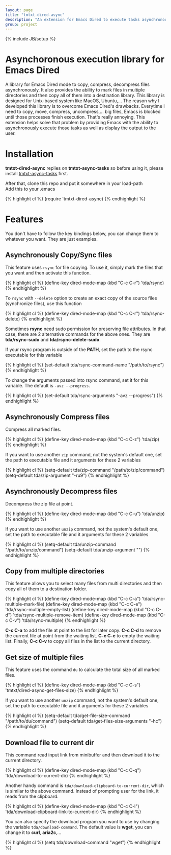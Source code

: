 ```yaml
---
layout: page
title: "tmtxt-dired-async"
description: "An extension for Emacs Dired to execute tasks asynchronously"
group: project
---
```

{% include JB/setup %}

# Asynchoronous execution library for Emacs Dired

A library for Emacs Dired mode to copy, compress, decompress files
asynchronously. It also provides the ability to mark files in multiple
directories and then copy all of them into a destination library. This
library is designed for Unix-based system like MacOS, Ubuntu,... The
reason why I developed this library is to overcome Emacs Dired's
drawbacks. Everytime I need to copy, move, compress, uncompress,... big
files, Emacs is blocked until those processes finish execution. That's
really annoying. This extension helps solve that problem by providing
Emacs with the ability to asynchronously execute those tasks as well as
display the output to the user.

# Installation

**tmtxt-dired-async** replies on **tmtxt-async-tasks** so before using it,
please install [tmtxt-async-tasks](/tmtxt-async-tasks.html) first.

After that, clone this repo and put it somewhere in your load-path  
Add this to your .emacs

{% highlight cl %}
(require 'tmtxt-dired-async)
{% endhighlight %}

# Features

You don't have to follow the key bindings below, you can change them to whatever
you want. They are just examples.

## Asynchronously Copy/Sync files

This feature uses `rsync` for file copying. To use it, simply mark the files
that you want and then activate this function.

{% highlight cl %}
(define-key dired-mode-map (kbd "C-c C-r") 'tda/rsync)
{% endhighlight %}

To `rsync` with `--delete` option to create an exact copy of the source files
(synchronize files), use this function

{% highlight cl %}
(define-key dired-mode-map (kbd "C-c C-r") 'tda/rsync-delete)
{% endhighlight %}

Sometimes **rsync** need sudo permission for preserving file attributes. In that
case, there are 2 alternative commands for the above ones. They are
**tda/rsync-sudo** and **tda/rsync-delete-sudo**.

If your rsync program is outside of the **PATH**, set the path to the rsync
executable for this variable

{% highlight cl %}
(set-default tda/rsync-command-name "/path/to/rsync")
{% endhighlight %}

To change the arguments passed into rsync command, set it for this variable. The
default is `-avz --progress`.

{% highlight cl %}
(set-default tda/rsync-arguments "-avz --progress")
{% endhighlight %}

## Asynchronously Compress files

Compress all marked files.

{% highlight cl %}
(define-key dired-mode-map (kbd "C-c C-z") 'tda/zip)
{% endhighlight %}

If you want to use another `zip` command, not the system's default one, set the
path to executable file and it arguments for these 2 variables

{% highlight cl %}
(setq-default tda/zip-command "/path/to/zip/command")
(setq-default tda/zip-argument "-ru9")
{% endhighlight %}

## Asynchronously Decompress files

Decompress the zip file at point.

{% highlight cl %}
(define-key dired-mode-map (kbd "C-c C-u") 'tda/unzip)
{% endhighlight %}

If you want to use another `unzip` command, not the system's default one, set the
path to executable file and it arguments for these 2 variables

{% highlight cl %}
(setq-default tda/unzip-command "/path/to/unzip/command")
(setq-default tda/unzip-argument "")
{% endhighlight %}

## Copy from multiple directories

This feature allows you to select many files from multi directories and then
copy all of them to a destination folder.

{% highlight cl %}
(define-key dired-mode-map (kbd "C-c C-a") 'tda/rsync-multiple-mark-file)
(define-key dired-mode-map (kbd "C-c C-e") 'tda/rsync-multiple-empty-list)
(define-key dired-mode-map (kbd "C-c C-d") 'tda/rsync-multiple-remove-item)
(define-key dired-mode-map (kbd "C-c C-v") 'tda/rsync-multiple)
{% endhighlight %}

**C-c C-a** to add the file at point to the list for later copy. **C-c C-d** to
remove the current file at point from the waiting list. **C-c C-e** to empty the
waiting list. Finally, **C-c C-v** to copy all files in the list to the current
directory.

## Get size of multiple files

This feature uses the command `du` to calculate the total size of all marked
files.

{% highlight cl %}
(define-key dired-mode-map (kbd "C-c C-s") 'tmtxt/dired-async-get-files-size)
{% endhighlight %}

If you want to use another `unzip` command, not the system's default one, set the
path to executable file and it arguments for these 2 variables

{% highlight cl %}
(setq-default tda/get-file-size-command "/path/to/du/command")
(setq-default tda/get-files-size-arguments "-hc")
{% endhighlight %}

## Download file to current dir

This command read input link from minibuffer and then download it to the current
directory.

{% highlight cl %}
(define-key dired-mode-map (kbd "C-c C-q") 'tda/download-to-current-dir)
{% endhighlight %}

Another handy command is `tda/download-clipboard-to-current-dir`, which is
similar to the above command. Instead of prompting user for the link, it reads
from the clipboard.

{% highlight cl %}
(define-key dired-mode-map (kbd "C-c C-l") 'tda/download-clipboard-link-to-current-dir)
{% endhighlight %}

You can also specify the download program you want to use by changing the
variable `tda/download-command`. The default value is **wget**, you can change
it to **curl**, **aria2c**,...

{% highlight cl %}
(setq tda/download-command "wget")
{% endhighlight %}
